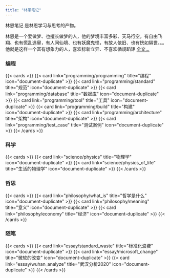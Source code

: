 ```yaml
---
title: "林恩笔记"
---
```


林恩笔记 是林恩学习与思考的产物。

林恩是一个爱做梦、也擅长做梦的人，他的梦境丰富多彩、天马行空，有自由飞翔、也有慌乱逃窜，有人间仙境、也有妖魔鬼怪，有故人依旧、也有恍如隔世。。。他就是这样一个富有想象力的人，喜欢标新立异、不喜欢循规蹈矩 [全文...](./about)

### 编程

{{< cards >}}
{{< card link="programming/programming" title="编程" icon="document-duplicate" >}}
{{< card link="programming/standard" title="规范" icon="document-duplicate" >}}
{{< card link="programming/database" title="数据库" icon="document-duplicate" >}}
{{< card link="programming/tool" title="工具" icon="document-duplicate" >}}
{{< card link="programming/build" title="构建" icon="document-duplicate" >}}
{{< card link="programming/architecture" title="架构" icon="document-duplicate" >}}
{{< card link="programming/test_case" title="测试案例" icon="document-duplicate" >}}
{{< /cards >}}

### 科学

{{< cards >}}
{{< card link="science/physics" title="物理学" icon="document-duplicate" >}}
{{< card link="science/physics_of_life" title="生活的物理学" icon="document-duplicate" >}}
{{< /cards >}}

### 哲思

{{< cards >}}
{{< card link="philosophy/what_is" title="哲学是什么" icon="document-duplicate" >}}
{{< card link="philosophy/meaning" title="意义" icon="document-duplicate" >}}
{{< card link="philosophy/economy" title="经济" icon="document-duplicate" >}}
{{< /cards >}}

### 随笔

{{< cards >}}
{{< card link="essay/standard_waste" title="标准化浪费" icon="document-duplicate" >}}
{{< card link="essay/microsoft_change" title="微软的改变" icon="document-duplicate" >}}
{{< card link="essay/wuhan_analyze" title="武汉分析2020" icon="document-duplicate" >}}
{{< /cards >}}
